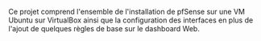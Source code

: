 Ce projet comprend l'ensemble de l'installation de pfSense sur une VM Ubuntu sur VirtualBox ainsi que la configuration des interfaces en plus de l'ajout de quelques règles de base sur le dashboard Web.
